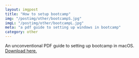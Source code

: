 ```yaml
---
layout: imgpost
title: "How to setup bootcamp"
img: "/postimg/other/bootcampS.jpg"
imgL: "/postimg/other/bootcampL.jpg"
meta: "a pdf guide to setting up windows in bootcamp"
category: other
---
```


<div class="WideTextBox">
    <p>An unconventional PDF guide to setting up bootcamp in macOS. <br> <a href="{{ site.url }}/downloads/other/bootcamp-setup-guide.pdf" target="_blank">Download here.</a></p>
</div>